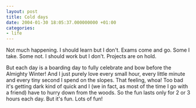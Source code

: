 ```yaml
---
layout: post
title: Cold days
date: 2004-01-30 18:05:37.000000000 +01:00
categories:
- life
---
```

Not much happening. I should learn but I don't. Exams come and go. Some I take. Some not. I should work but I don't. Projects are on hold.

But each day is a boarding day to fully celebrate and bow before the Almighty Winter! And I just purely love every small hour, every little minute and every tiny second I spend on the slopes. That feeling, whoa! Too bad it's getting dark kind of quick and I (we in fact, as most of the time I go with a friend) have to hurry down from the woods. So the fun lasts only for 2 or 3 hours each day. But it's fun. Lots of fun!
